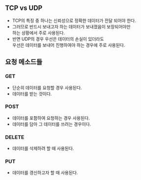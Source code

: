 ## TCP vs UDP
- TCP의 특징 중 하나는 신뢰성으로 정확한 데이터가 전달 되어야 한다.
- 그러므로 반드시 보내고자 하는 데이터가 보내졌음이 보장되어야만  
하는 상황에서 주로 사용된다.
- 반면 UDP의 경우 우선은 데이터의 손실이 있더라도  
우선은 데이터를 보내어 진행하여야 하는 경우에 주로 사용된다.

## 요청 메소드들
### GET
- 단순히 데이터를 요청할 경우 사용된다.
- 데이터를 받는 것이다.
### POST
- 데이터를 포함하여 요청하는 경우 사용된다.
- 데이터를 담아 그 데이터를 쓰려는 경우이다.
### DELETE
- 데이터를 삭제하려 할 때 사용된다.
### PUT
- 데이터를 갱신하고자 할 때 사용된다.